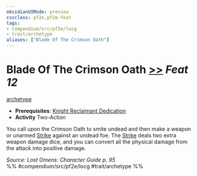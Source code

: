 ```yaml
---
obsidianUIMode: preview
cssclass: pf2e,pf2e-feat
tags:
- compendium/src/pf2e/locg
- trait/archetype
aliases: ["Blade Of The Crimson Oath"]
---
```

# Blade Of The Crimson Oath  [>>](../../rules/core-rulebook/chapter-9-playing-the-game.md#Actions "Two-Action") *Feat 12*  
[archetype](../../rules/traits/archetype.md)  

- **Prerequisites**: [Knight Reclaimant Dedication](knight-reclaimant-dedication-locg.md)
- **Activity** Two-Action

You call upon the Crimson Oath to smite undead and then make a weapon or unarmed [Strike](../../rules/actions/strike.md) against an undead foe. The [Strike](../../rules/actions/strike.md) deals two extra weapon damage dice, and you can convert all the physical damage from the attack into positive damage.

*Source: Lost Omens: Character Guide p. 95*  
%% #compendium/src/pf2e/locg #trait/archetype %%